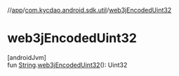 //[app](../../index.md)/[com.kycdao.android.sdk.util](index.md)/[web3jEncodedUint32](web3j-encoded-uint32.md)

# web3jEncodedUint32

[androidJvm]\
fun [String](https://kotlinlang.org/api/latest/jvm/stdlib/kotlin/-string/index.html).[web3jEncodedUint32](web3j-encoded-uint32.md)(): Uint32
